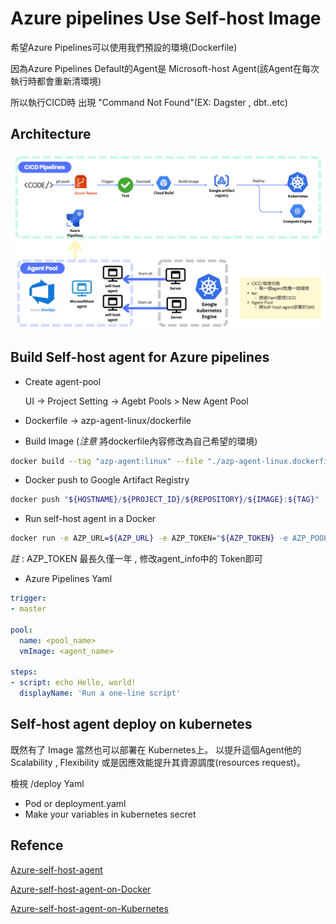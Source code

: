 # Azure pipelines Use Self-host Image

希望Azure Pipelines可以使用我們預設的環境(Dockerfile)

因為Azure Pipelines Default的Agent是 Microsoft-host Agent(該Agent在每次執行時都會重新清環境)

所以執行CICD時 出現 "Command Not Found"(EX: Dagster , dbt..etc) 

## Architecture
  
  ![alt text](.images/image.png)

## Build Self-host agent for Azure pipelines
- Create agent-pool
   
   UI -> Project Setting -> Agebt Pools > New Agent Pool

- Dockerfile -> azp-agent-linux/dockerfile

- Build Image (*注意* 將dockerfile內容修改為自己希望的環境)

``` bash
docker build --tag "azp-agent:linux" --file "./azp-agent-linux.dockerfile" .
```
- Docker push to Google Artifact Registry

``` bash
docker push "${HOSTNAME}/${PROJECT_ID}/${REPOSITORY}/${IMAGE}:${TAG}"
```

- Run self-host agent in a Docker

``` bash
docker run -e AZP_URL=${AZP_URL} -e AZP_TOKEN="${AZP_TOKEN} -e AZP_POOL=${AZP_POOL} -e AZP_AGENT_NAME=${AZP_AGENT_NAME} --name "azp-agent-linux" azp-agent:linux
```

*註* : AZP_TOKEN 最長久僅一年 , 修改agent_info中的 Token即可

- Azure Pipelines Yaml

``` yaml
trigger:
- master

pool:
  name: <pool_name>
  vmImage: <agent_name>

steps:
- script: echo Hello, world!
  displayName: 'Run a one-line script'
```

## Self-host agent deploy on kubernetes

既然有了 Image 當然也可以部署在 Kubernetes上。
以提升這個Agent他的 Scalability , Flexibility 
或是因應效能提升其資源調度(resources request)。

檢視 /deploy Yaml

- Pod or deployment.yaml
- Make your variables in kubernetes secret

## Refence 

[Azure-self-host-agent](https://learn.microsoft.com/en-us/azure/devops/pipelines/agents/agents?view=azure-devops&tabs=yaml,browser)

[Azure-self-host-agent-on-Docker](https://learn.microsoft.com/en-us/azure/devops/pipelines/agents/docker?view=azure-devops)

[Azure-self-host-agent-on-Kubernetes](https://medium.com/@muppedaanvesh/azure-devops-self-hosted-agents-on-kubernetes-part-1-aa91e7912f79)